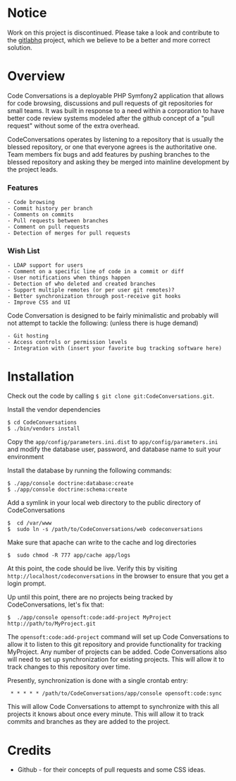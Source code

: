 Notice
======

Work on this project is discontinued.  Please take a look and contribute to the [gitlabhq](https://github.com/gitlabhq/gitlabhq)
project, which we believe to be a better and more correct solution.

Overview
========

Code Conversations is a deployable PHP Symfony2 application that allows for code browsing, discussions and pull requests
of git repositories for small teams.  It was built in response to a need within a corporation to have better code review
systems modeled after the github concept of a "pull request" without some of the extra overhead.

CodeConversations operates by listening to a repository that is usually the blessed repository, or one that everyone
agrees is the authoritative one.  Team members fix bugs and add features by pushing branches to the blessed repository
and asking they be merged into mainline development by the project leads.

### Features

	- Code browsing
	- Commit history per branch
	- Comments on commits
	- Pull requests between branches
	- Comment on pull requests
	- Detection of merges for pull requests

### Wish List

	- LDAP support for users
	- Comment on a specific line of code in a commit or diff
	- User notifications when things happen
	- Detection of who deleted and created branches
	- Support multiple remotes (or per user git remotes)?
	- Better synchronization through post-receive git hooks
	- Improve CSS and UI

Code Conversation is designed to be fairly minimalistic and probably will not attempt to tackle the following: (unless
there is huge demand)

	- Git hosting
	- Access controls or permission levels
	- Integration with (insert your favorite bug tracking software here)

Installation
=============

Check out the code by calling `$ git clone git:CodeConversations.git`.

Install the vendor dependencies

	$ cd CodeConversations
	$ ./bin/vendors install

Copy the `app/config/parameters.ini.dist` to `app/config/parameters.ini` and modify the database user, password, and
database name to suit your environment

Install the database by running the following commands:

	$ ./app/console doctrine:database:create
	$ ./app/console doctrine:schema:create

Add a symlink in your local web directory to the public directory of CodeConversations

	$  cd /var/www
	$  sudo ln -s /path/to/CodeConversations/web codeconversations

Make sure that apache can write to the cache and log directories

	$  sudo chmod -R 777 app/cache app/logs

At this point, the code should be live.  Verify this by visiting `http://localhost/codeconversations` in the browser to
ensure that you get a login prompt.

Up until this point, there are no projects being tracked by CodeConversations, let's fix that:

	$  ./app/console opensoft:code:add-project MyProject http://path/to/MyProject.git

The `opensoft:code:add-project` command will set up Code Conversations to allow it to listen to this git repository and
provide functionality for tracking MyProject. Any number of projects can be added. Code Conversations also will need to
set up synchronization for existing projects.  This will allow it to track changes to this repository over time.

Presently, synchronization is done with a single crontab entry:

     * * * * * /path/to/CodeConversations/app/console opensoft:code:sync

This will allow Code Conversations to attempt to synchronize with this all projects it knows about once every minute.  This
will allow it to track commits and branches as they are added to the project.

Credits
=======

 * Github - for their concepts of pull requests and some CSS ideas.
